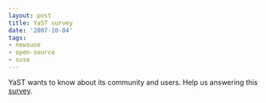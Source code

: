 ```yaml
---
layout: post
title: YaST survey
date: '2007-10-04'
tags:
- newsuse
- open-source
- suse
---
```


YaST wants to know about its community and users. Help us answering this [survey][1].

[1]: http://news.opensuse.org/?p=405


